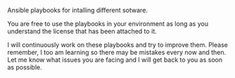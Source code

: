 Ansible playbooks for intalling different sotware.

You are free to use the playbooks in your environment as long as you understand the license that has been attached to it.

I will continuously work on these playbooks and try to improve them. Please remember, I too am learning so there may be mistakes every now and then. Let me know what issues you are facing and I will get back to you as soon as possible.
